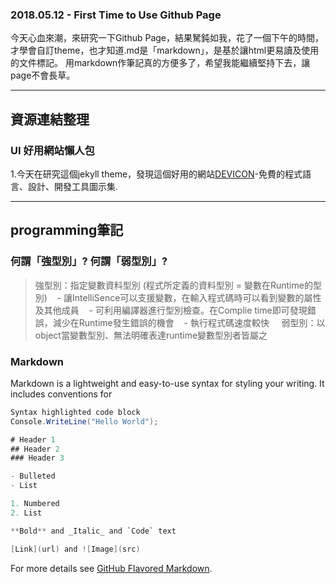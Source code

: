 <meta http-equiv="Content-Type" content="text/html; charset=utf-8">

### 2018.05.12 - First Time to Use Github Page

今天心血來潮，來研究一下Github Page，結果駑鈍如我，花了一個下午的時間，才學會自訂theme，也才知道.md是「markdown」，是基於讓html更易讀及使用的文件標記。
用markdown作筆記真的方便多了，希望我能繼續堅持下去，讓page不會長草。

***

## 資源連結整理

### UI 好用網站懶人包

1.今天在研究這個jekyll theme，發現這個好用的網站[DEVICON](http://konpa.github.io/devicon/)-免費的程式語言、設計、開發工具圖示集. 

***

## programming筆記

### 何謂「強型別」? 何謂「弱型別」?

> 強型別：指定變數資料型別 (程式所定義的資料型別 = 變數在Runtime的型別)
    - 讓IntelliSence可以支援變數，在輸入程式碼時可以看到變數的屬性及其他成員
    - 可利用編譯器進行型別檢查。在Complie time即可發現錯誤，減少在Runtime發生錯誤的機會
    - 執行程式碼速度較快
    
> 弱型別：以object當變數型別、無法明確表達runtime變數型別者皆屬之

### Markdown

Markdown is a lightweight and easy-to-use syntax for styling your writing. It includes conventions for

```csharp
Syntax highlighted code block
Console.WriteLine("Hello World");

# Header 1
## Header 2
### Header 3

- Bulleted
- List

1. Numbered
2. List

**Bold** and _Italic_ and `Code` text

[Link](url) and ![Image](src)
```

For more details see [GitHub Flavored Markdown](https://guides.github.com/features/mastering-markdown/).


